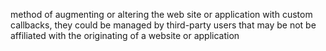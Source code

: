  method of augmenting or altering the web site or application with custom callbacks, they could be managed by third-party users that may be not be affiliated with the originating of a website or application